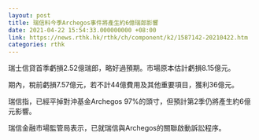 ```yaml
---
layout: post
title: 瑞信料今季Archegos事件將產生約6億瑞郎影響
date: 2021-04-22 15:54:33.000000000 +08:00
link: https://news.rthk.hk/rthk/ch/component/k2/1587142-20210422.htm
categories: rthk
---
```


瑞士信貸首季虧損2.52億瑞郎，略好過預期。市場原本估計虧損8.15億元。

期內，稅前虧損7.57億元，若不計44億費用及其他重要項目，獲利36億元。

瑞信指，已經平掉對沖基金Archegos 97%的頭寸，但預計第2季仍將產生約6億元影響。

瑞信金融市場監管局表示，已就瑞信與Archegos的關聯啟動訴訟程序。
